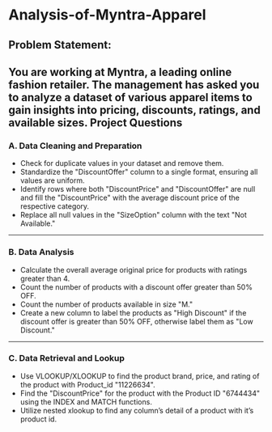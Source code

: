 # Analysis-of-Myntra-Apparel
    
## Problem Statement:
You are working at Myntra, a leading online fashion retailer. The management has asked you to analyze a dataset of various apparel items to gain insights into pricing, discounts, ratings, and available sizes.
Project Questions
----
### A. Data Cleaning and Preparation
* Check for duplicate values in your dataset and remove them.
* Standardize the "DiscountOffer" column to a single format, ensuring all values are uniform.
* Identify rows where both "DiscountPrice" and "DiscountOffer" are null and fill the "DiscountPrice" with the average discount price of the respective category.
* Replace all null values in the "SizeOption" column with the text "Not Available."
-----
### B. Data Analysis
* Calculate the overall average original price for products with ratings greater than 4.
* Count the number of products with a discount offer greater than 50% OFF.
* Count the number of products available in size "M."
* Create a new column to label the products as "High Discount" if the discount offer is greater than 50% OFF, otherwise label them as "Low Discount."
-----
### C. Data Retrieval and Lookup
* Use VLOOKUP/XLOOKUP to find the product brand, price, and rating of the product with Product_id "11226634".
* Find the "DiscountPrice" for the product with the Product ID "6744434" using the INDEX and MATCH functions.
* Utilize nested xlookup to find any column’s detail of a product with it’s product id.

